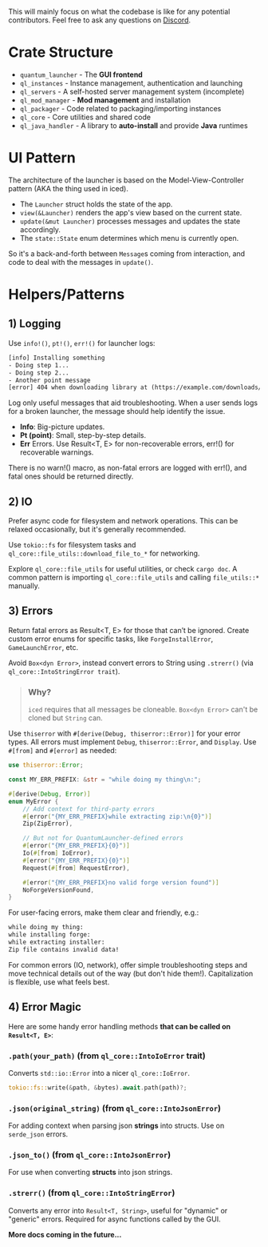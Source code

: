 This will mainly focus on what the
codebase is like for any potential contributors.
Feel free to ask any questions on [Discord](https://discord.gg/bWqRaSXar5).

# Crate Structure

- `quantum_launcher` - The **GUI frontend**
- `ql_instances` - Instance management, authentication and launching
- `ql_servers` - A self-hosted server management system (incomplete)
- `ql_mod_manager` - **Mod management** and installation
- `ql_packager` - Code related to packaging/importing instances
- `ql_core` - Core utilities and shared code
- `ql_java_handler` - A library to **auto-install** and provide **Java** runtimes

# UI Pattern

The architecture of the launcher is based on the
Model-View-Controller pattern (AKA the thing used in iced).

- The `Launcher` struct holds the state of the app.
- `view(&Launcher)` renders the app's view based on the current state.
- `update(&mut Launcher)` processes messages and updates the state accordingly.
- The `state::State` enum determines which menu is currently open.

So it's a back-and-forth between `Message`s coming from interaction,
and code to deal with the messages in `update()`.

# Helpers/Patterns

## 1) Logging

Use `info!()`, `pt!()`, `err!()` for launcher logs:

```txt
[info] Installing something
- Doing step 1...
- Doing step 2...
- Another point message
[error] 404 when downloading library at (https://example.com/downloads/something.jar), skipping...
```

Log only useful messages that aid troubleshooting.
When a user sends logs for a broken launcher,
the message should help identify the issue.

- **Info**: Big-picture updates.
- **Pt (point)**: Small, step-by-step details.
- **Err** Errors. Use Result<T, E> for non-recoverable errors,
  err!() for recoverable warnings.

There is no warn!() macro, as non-fatal errors are logged with err!(),
and fatal ones should be returned directly.

## 2) IO

Prefer async code for filesystem and network operations.
This can be relaxed occasionally, but it's generally recommended.

Use `tokio::fs` for filesystem tasks and
`ql_core::file_utils::download_file_to_*` for networking.

Explore `ql_core::file_utils` for useful utilities, or check `cargo doc`.
A common pattern is importing `ql_core::file_utils` and calling `file_utils::*` manually.

## 3) Errors

Return fatal errors as Result<T, E> for those that can’t be ignored.
Create custom error enums for specific tasks, like `ForgeInstallError`, `GameLaunchError`, etc.

Avoid `Box<dyn Error>`, instead convert errors to String using `.strerr()`
(via `ql_core::IntoStringError trait`).

> ### Why?
> `iced` requires that all messages be cloneable. `Box<dyn Error>`
> can't be cloned but `String` can.

Use `thiserror` with `#[derive(Debug, thiserror::Error)]` for your error types.
All errors must implement `Debug`, `thiserror::Error`, and `Display`.
Use `#[from]` and `#[error]` as needed:

```rust
use thiserror::Error;

const MY_ERR_PREFIX: &str = "while doing my thing\n:";

#[derive(Debug, Error)]
enum MyError {
    // Add context for third-party errors
    #[error("{MY_ERR_PREFIX}while extracting zip:\n{0}")]
    Zip(ZipError),

    // But not for QuantumLauncher-defined errors
    #[error("{MY_ERR_PREFIX}{0}")]
    Io(#[from] IoError),
    #[error("{MY_ERR_PREFIX}{0}")]
    Request(#[from] RequestError),

    #[error("{MY_ERR_PREFIX}no valid forge version found")]
    NoForgeVersionFound,
}
```

For user-facing errors, make them clear and friendly, e.g.:

```txt
while doing my thing:
while installing forge:
while extracting installer:
Zip file contains invalid data!
```

For common errors (IO, network), offer simple troubleshooting steps
and move technical details out of the way (but don't hide them!).
Capitalization is flexible, use what feels best.

## 4) Error Magic

Here are some handy error handling methods **that can be called on `Result<T, E>`**:

### `.path(your_path)` (from `ql_core::IntoIoError` trait)

Converts `std::io::Error` into a nicer `ql_core::IoError`.

```rust
tokio::fs::write(&path, &bytes).await.path(path)?;
```

### `.json(original_string)` (from `ql_core::IntoJsonError`)

For adding context when parsing json **strings** into structs. Use on `serde_json` errors.

### `.json_to()` (from `ql_core::IntoJsonError`)

For use when converting **structs** into json strings.

### `.strerr()` (from `ql_core::IntoStringError`)

Converts any error into `Result<T, String>`,
useful for "dynamic" or "generic" errors.
Required for async functions called by the GUI.

**More docs coming in the future...**
